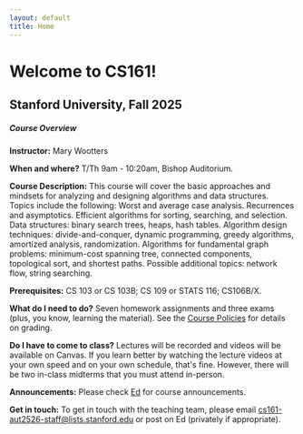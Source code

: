 ```yaml
---
layout: default
title: Home
---
```


# Welcome to CS161!

## Stanford University, Fall 2025

<div class="card mb-4">
  <div class="card-header">
	
  </div>
  <div class="card-body">
    <h5 class="card-title">Course Overview</h5>
    <p class="card-text">
<p><b>Instructor:</b> Mary Wootters

<p><b>When and where?</b> T/Th 9am - 10:20am, Bishop Auditorium.

<p><b>Course Description:</b> This course will cover the basic approaches and mindsets for analyzing and designing algorithms and data structures. Topics include the following: Worst and average case analysis. Recurrences and asymptotics. Efficient algorithms for sorting, searching, and selection. Data structures: binary search trees, heaps, hash tables. Algorithm design techniques: divide-and-conquer, dynamic programming, greedy algorithms, amortized analysis, randomization. Algorithms for fundamental graph problems: minimum-cost spanning tree, connected components, topological sort, and shortest paths. Possible additional topics: network flow, string searching.

<p><b>Prerequisites:</b> CS 103 or CS 103B; CS 109 or STATS 116; CS106B/X.

<p><b>What do I need to do?</b> Seven homework assignments and three exams (plus, you know, learning the material). See the <a href="policies.md">Course Policies</a> for details on grading.

<p><b>Do I have to come to class?</b> Lectures will be recorded and videos will be available on Canvas. If you learn better by watching the lecture videos at your own speed and on your own schedule, that's fine.  However, there will be two in-class midterms that you must attend in-person.


<p><b>Announcements:</b> Please check <a href="TBD">Ed</a> for course announcements.

<p><b>Get in touch:</b> To get in touch with the teaching team, please email <a href="emailto:cs161-aut2526-staff@lists.stanford.edu">cs161-aut2526-staff@lists.stanford.edu</a> or post on Ed (privately if appropriate).
    </p>
  </div>
</div>

